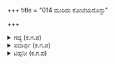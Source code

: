 +++
title = "014 ಮುರಿದು ಕೋಟೆಯನೊನ್ದು"

+++

<details><summary>ಗದ್ಯ (ಕ.ಗ.ಪ) </summary>

14. ಒಂದು ಭಾಗದಲ್ಲಿ ಕೋಟೆಯನ್ನು ಮುರಿದು ತೆರಹು ಮಾಡಿ ಈ ಮಹಾರಥರುಗಳು ಜನಕ್ಕೆ ತಿಳಿಯದಂತೆ ಒಳಕ್ಕೆ ಪ್ರವೇಶಿಸಿ ಹೆಬ್ಬಾಗಿಲಲ್ಲಿ ರಥದಿಂದಿಳಿದರು ಕಾವಲುಗಾರರು ಬಳಲಿಕೆಯಿಂದ ಮಲಗಿರಲು ಮಧ್ಯರಾತ್ರಿಯಲ್ಲಿ ಅಶ್ವತ್ಥಾಮನು ತನ್ನ ಇರಿತದ ಕೆಲಸದಲ್ಲಿ ತೊಡಗಿದ.
</details>

<details><summary>ಪದಾರ್ಥ (ಕ.ಗ.ಪ) </summary>

ತೆರಹು-ಜಾಗಬಿಡಿಸುವುದು, ತರವಳ-ತಳವರ, ತಳವಾರ, ಮಸುಳಿಸು-ಅಳಿಸು, ಮುಸುಕುಹಾಕು, ಅಂಘವಣೆ-ಕೆಲಸ, ಸಿದ್ಧತೆ, ಪರುಠವಿಸು-ತೊಡಗು.
</details>

<details><summary>ಟಿಪ್ಪನೀ (ಕ.ಗ.ಪ) </summary>

1) 'ತರವಳ' ಎಂಬಲ್ಲಿ ಅಕ್ಷರಪಲ್ಲಟವಾಗಿದೆ ಪ್ರಾಸಸ್ಥಾನದಲ್ಲಿ 'ರ'ಕಾರವಿರಬೇಕಾದುದರಿಂದ ಈ ಬದಲಾವಣೆ. ಕಾಗದ - ಕಾದಗ, ಅಗಸ-ಅಸಗ ಮುಂತಾದ ಉದಾಹರಣೆಗಳನ್ನು ಹೋಲಿಸಿಬಹುದು.
</details>

